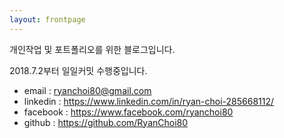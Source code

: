 ```yaml
---
layout: frontpage
---
```


개인작업 및 포트폴리오를 위한 블로그입니다. 


2018.7.2부터 일일커밋 수행중입니다. 


* email : <ryanchoi80@gmail.com>
* linkedin : <https://www.linkedin.com/in/ryan-choi-285668112/>
* facebook : <https://www.facebook.com/ryanchoi80>
* github : <https://github.com/RyanChoi80>

